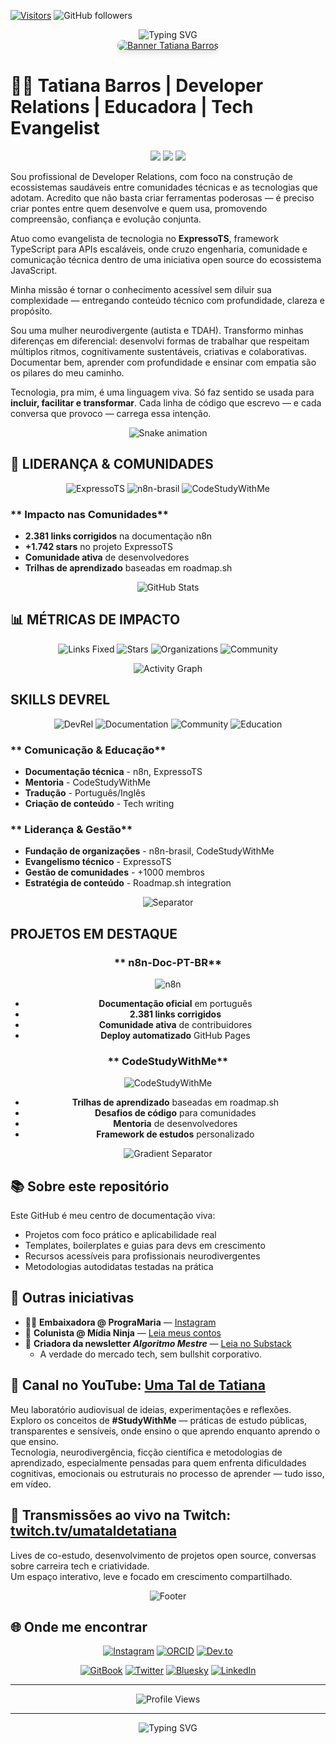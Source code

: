 <!-- Visitor Badge -->
[![Visitors](https://api.visitorbadge.io/api/visitors?path=tatyquebralayout%2Fgithub-profile&countColor=%23263759)](https://visitorbadge.io/status?path=tatyquebralayout%2Fgithub-profile)
![GitHub followers](https://img.shields.io/github/followers/tatyquebralayout?style=social)

<!-- Typing Animation -->
<div align="center">
  <img src="https://readme-typing-svg.demolab.com?font=Fira+Code&pause=1000&color=007ACC&center=true&vCenter=true&width=435&lines=Technology+Evangelist+%7C+DevRel+%7C+Community+Leader;Fundadora+n8n-brasil+%7C+Co-fundadora+CodeStudyWithMe;Building+Developer+Communities+%7C+Creating+Learning+Paths" alt="Typing SVG" />
</div>

<!-- Banner -->
<div align="center">
  <a href="https://www.youtube.com/@umataldetatiana">
    <img src="https://i.postimg.cc/nrNmVphW/Banner-Tatiana-Barros.png" alt="Banner Tatiana Barros" style="border-radius: 10px; box-shadow: 0 4px 8px rgba(0,0,0,0.1);" />
  </a>
</div>

# 👩‍💻 Tatiana Barros | Developer Relations | Educadora | Tech Evangelist

<div align="center">
  <img src="https://img.shields.io/badge/DevRel-Developer%20Relations-purple?style=for-the-badge&logo=github&logoColor=white" />
  <img src="https://img.shields.io/badge/Technology%20Evangelist-ExpressoTS-blue?style=for-the-badge&logo=typescript&logoColor=white" />
  <img src="https://img.shields.io/badge/Community%20Leader-4%20Organizations-green?style=for-the-badge&logo=github&logoColor=white" />
</div>

Sou profissional de Developer Relations, com foco na construção de ecossistemas saudáveis entre comunidades técnicas e as tecnologias que adotam. Acredito que não basta criar ferramentas poderosas — é preciso criar pontes entre quem desenvolve e quem usa, promovendo compreensão, confiança e evolução conjunta.

Atuo como evangelista de tecnologia no **ExpressoTS**, framework TypeScript para APIs escaláveis, onde cruzo engenharia, comunidade e comunicação técnica dentro de uma iniciativa open source do ecossistema JavaScript.

Minha missão é tornar o conhecimento acessível sem diluir sua complexidade — entregando conteúdo técnico com profundidade, clareza e propósito.

Sou uma mulher neurodivergente (autista e TDAH). Transformo minhas diferenças em diferencial: desenvolvi formas de trabalhar que respeitam múltiplos ritmos, cognitivamente sustentáveis, criativas e colaborativas. Documentar bem, aprender com profundidade e ensinar com empatia são os pilares do meu caminho.  

Tecnologia, pra mim, é uma linguagem viva. Só faz sentido se usada para **incluir, facilitar e transformar**. Cada linha de código que escrevo — e cada conversa que provoco — carrega essa intenção.

<!-- Separador com contribuições -->
<div align="center">
  <img src="https://raw.githubusercontent.com/tatyquebralayout/tatyquebralayout/output/github-contribution-grid-snake.svg" alt="Snake animation" />
</div>

## 🏢 **LIDERANÇA & COMUNIDADES**

<div align="center">

![ExpressoTS](https://img.shields.io/badge/ExpressoTS-Technology%20Evangelist-blue?style=for-the-badge&logo=typescript&logoColor=white)
![n8n-brasil](https://img.shields.io/badge/n8n--brasil-Fundadora%20%26%20Co--fundadora-orange?style=for-the-badge&logo=n8n&logoColor=white)
![CodeStudyWithMe](https://img.shields.io/badge/CodeStudyWithMe-Co--fundadora%20%26%20Líder-green?style=for-the-badge&logo=github&logoColor=white)

</div>

### ** Impacto nas Comunidades**
- **2.381 links corrigidos** na documentação n8n
- **+1.742 stars** no projeto ExpressoTS
- **Comunidade ativa** de desenvolvedores
- **Trilhas de aprendizado** baseadas em roadmap.sh

<!-- Separador com estatísticas -->
<div align="center">
  <img src="https://github-readme-stats.vercel.app/api?username=tatyquebralayout&show_icons=true&theme=radical&hide_border=true&count_private=true" alt="GitHub Stats" />
</div>

## 📊 **MÉTRICAS DE IMPACTO**

<div align="center">

![Links Fixed](https://img.shields.io/badge/Links%20Fixed-2,381-brightgreen?style=for-the-badge)
![Stars](https://img.shields.io/badge/Stars-1,742+-yellow?style=for-the-badge)
![Organizations](https://img.shields.io/badge/Organizations-4%20Led-blue?style=for-the-badge)
![Community](https://img.shields.io/badge/Community-1000%2B%20Members-purple?style=for-the-badge)

</div>

<!-- Separador com atividade -->
<div align="center">
  <img src="https://github-readme-activity-graph.vercel.app/graph?username=tatyquebralayout&theme=radical&hide_border=true" alt="Activity Graph" />
</div>

## **SKILLS DEVREL**

<div align="center">

![DevRel](https://img.shields.io/badge/DevRel-Developer%20Relations-purple?style=for-the-badge&logo=github&logoColor=white)
![Documentation](https://img.shields.io/badge/Documentation-Technical%20Writing-blue?style=for-the-badge&logo=gitbook&logoColor=white)
![Community](https://img.shields.io/badge/Community-Leadership-green?style=for-the-badge&logo=github&logoColor=white)
![Education](https://img.shields.io/badge/Education-Mentorship-orange?style=for-the-badge&logo=github&logoColor=white)

</div>

### ** Comunicação & Educação**
- **Documentação técnica** - n8n, ExpressoTS
- **Mentoria** - CodeStudyWithMe
- **Tradução** - Português/Inglês
- **Criação de conteúdo** - Tech writing

### ** Liderança & Gestão**
- **Fundação de organizações** - n8n-brasil, CodeStudyWithMe
- **Evangelismo técnico** - ExpressoTS
- **Gestão de comunidades** - +1000 membros
- **Estratégia de conteúdo** - Roadmap.sh integration

<!-- Separador personalizado -->
<div align="center">
  <img src="https://raw.githubusercontent.com/tatyquebralayout/tatyquebralayout/main/images/separator.png" alt="Separator" />
</div>

## **PROJETOS EM DESTAQUE**

<div align="center">

### ** n8n-Doc-PT-BR**
![n8n](https://img.shields.io/badge/n8n-Documentação%20PT--BR-orange?style=flat-square&logo=n8n&logoColor=white)
- **Documentação oficial** em português
- **2.381 links corrigidos**
- **Comunidade ativa** de contribuidores
- **Deploy automatizado** GitHub Pages

### ** CodeStudyWithMe**
![CodeStudyWithMe](https://img.shields.io/badge/CodeStudyWithMe-Trilhas%20de%20Aprendizado-green?style=flat-square&logo=github&logoColor=white)
- **Trilhas de aprendizado** baseadas em roadmap.sh
- **Desafios de código** para comunidades
- **Mentoria** de desenvolvedores
- **Framework de estudos** personalizado

</div>

<!-- Separador com gradiente -->
<div align="center">
  <img src="https://raw.githubusercontent.com/tatyquebralayout/tatyquebralayout/main/images/gradient-separator.png" alt="Gradient Separator" />
</div>

## 📚 **Sobre este repositório**

Este GitHub é meu centro de documentação viva:

- Projetos com foco prático e aplicabilidade real  
- Templates, boilerplates e guias para devs em crescimento  
- Recursos acessíveis para profissionais neurodivergentes  
- Metodologias autodidatas testadas na prática

## 🌱 **Outras iniciativas**

- 👩‍🏫 **Embaixadora @ PrograMaria** — [Instagram](https://www.instagram.com/programaria/)  
- 🧬 **Colunista @ Mídia Ninja** — [Leia meus contos](https://midianinja.org/author/tatianabarros/)  
- 📩 **Criadora da newsletter _Algoritmo Mestre_** — [Leia no Substack](https://substack.com/@umataldetatiana)  
  - A verdade do mercado tech, sem bullshit corporativo.  

## 🎥 **Canal no YouTube: [Uma Tal de Tatiana](https://www.youtube.com/@umataldetatiana)**

Meu laboratório audiovisual de ideias, experimentações e reflexões.  
Exploro os conceitos de **#StudyWithMe** — práticas de estudo públicas, transparentes e sensíveis, onde ensino o que aprendo enquanto aprendo o que ensino.  
Tecnologia, neurodivergência, ficção científica e metodologias de aprendizado, especialmente pensadas para quem enfrenta dificuldades cognitivas, emocionais ou estruturais no processo de aprender — tudo isso, em vídeo.

## 🔴 **Transmissões ao vivo na Twitch: [twitch.tv/umataldetatiana](https://www.twitch.tv/umataldetatiana)**

Lives de co-estudo, desenvolvimento de projetos open source, conversas sobre carreira tech e criatividade.  
Um espaço interativo, leve e focado em crescimento compartilhado.

<!-- Separador final -->
<div align="center">
  <img src="https://raw.githubusercontent.com/tatyquebralayout/tatyquebralayout/main/images/footer.png" alt="Footer" />
</div>

## 🌐 **Onde me encontrar**

<div align="center">

[![Instagram](https://img.shields.io/badge/-Instagram-E4405F?style=for-the-badge&logo=instagram&logoColor=white)](https://www.instagram.com/umataldetatiana)
[![ORCID](https://img.shields.io/badge/ORCID-0000--0000--5574--2544-A6CE39?style=for-the-badge&logo=orcid&logoColor=white)](https://orcid.org/0009-0000-5574-2544)
[![Dev.to](https://img.shields.io/badge/Dev.to-0A0A0A?style=for-the-badge&logo=devdotto&logoColor=white)](https://dev.to/tatiquebralayout)

[![GitBook](https://img.shields.io/static/v1?message=Documented%20on%20GitBook&logo=gitbook&logoColor=ffffff&label=%20&labelColor=5c5c5c&color=3F89A1)](https://www.gitbook.com/preview?utm_source=gitbook_readme_badge&utm_medium=organic&utm_campaign=preview_documentation&utm_content=link)
[![Twitter](https://img.shields.io/badge/X-000000?style=for-the-badge&logo=twitter&logoColor=white)](https://twitter.com/umataldetatiana)
[![Bluesky](https://img.shields.io/badge/Bluesky-1DA1F2?style=for-the-badge&logo=bluesky&logoColor=white)](https://bsky.app/profile/umataldetatiana.bsky.social)
[![LinkedIn](https://img.shields.io/badge/-LinkedIn-0077B5?style=for-the-badge&logo=linkedin&logoColor=white)](https://www.linkedin.com/in/umataldetatiana)

</div>

---

<div align="center">
  <img src="https://komarev.com/ghpvc/?username=tatyquebralayout&style=for-the-badge&color=blue" alt="Profile Views" />
</div>

---

<div align="center">
  <img src="https://readme-typing-svg.demolab.com?font=Fira+Code&pause=1000&color=007ACC&center=true&vCenter=true&width=435&lines=Se+você+chegou+até+aqui%2C+bem-vindo(a)+à+travessia;Que+este+espaço+te+inspire%2C+te+ajude+e%2C+quem+sabe%2C+te+provoke" alt="Typing SVG" />
</div>
